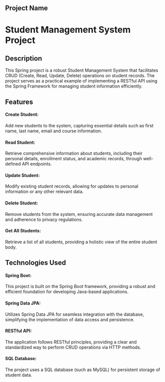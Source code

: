 
## Project Name
# Student Management System Project

## Description
This Spring project is a robust Student Management System that facilitates CRUD (Create, Read, Update, Delete) operations on student records. The project serves as a practical example of implementing a RESTful API using the Spring Framework for managing student information efficiently.

## Features
#### Create Student: 
Add new students to the system, capturing essential details such as first name, last name, email and course information.
#### Read Student: 
Retrieve comprehensive information about students, including their personal details, enrollment status, and academic records, through well-defined API endpoints.
#### Update Student: 
Modify existing student records, allowing for updates to personal information or any other relevant data.
#### Delete Student: 
Remove students from the system, ensuring accurate data management and adherence to privacy regulations.
#### Get All Students:
Retrieve a list of all students, providing a holistic view of the entire student body.

## Technologies Used
#### Spring Boot: 
This project is built on the Spring Boot framework, providing a robust and efficient foundation for developing Java-based applications.
#### Spring Data JPA: 
Utilizes Spring Data JPA for seamless integration with the database, simplifying the implementation of data access and persistence.
#### RESTful API:
The application follows RESTful principles, providing a clear and standardized way to perform CRUD operations via HTTP methods.
#### SQL Database:
The project uses a SQL database (such as MySQL) for persistent storage of student data.


